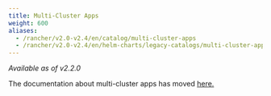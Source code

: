 ```yaml
---
title: Multi-Cluster Apps
weight: 600
aliases:
  - /rancher/v2.0-v2.4/en/catalog/multi-cluster-apps
  - /rancher/v2.0-v2.4/en/helm-charts/legacy-catalogs/multi-cluster-apps
---
```

_Available as of v2.2.0_

The documentation about multi-cluster apps has moved [here.](./deploy-across-clusters/multi-cluster-apps)
